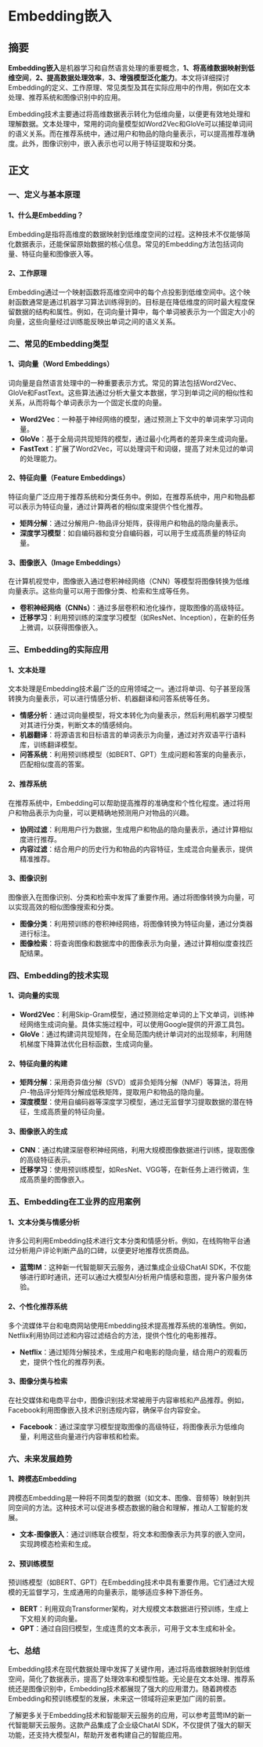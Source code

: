 # Embedding嵌入


## 摘要
**Embedding嵌入**是机器学习和自然语言处理的重要概念，**1、将高维数据映射到低维空间**，**2、提高数据处理效率**，**3、增强模型泛化能力**。本文将详细探讨Embedding的定义、工作原理、常见类型及其在实际应用中的作用，例如在文本处理、推荐系统和图像识别中的应用。

Embedding技术主要通过将高维数据表示转化为低维向量，以便更有效地处理和理解数据。文本处理中，常用的词向量模型如Word2Vec和GloVe可以捕捉单词间的语义关系。而在推荐系统中，通过用户和物品的隐向量表示，可以提高推荐准确度。此外，图像识别中，嵌入表示也可以用于特征提取和分类。

## 正文

### 一、定义与基本原理

#### 1、什么是Embedding？

Embedding是指将高维度的数据映射到低维度空间的过程。这种技术不仅能够简化数据表示，还能保留原始数据的核心信息。常见的Embedding方法包括词向量、特征向量和图像嵌入等。

#### 2、工作原理

Embedding通过一个映射函数将高维空间中的每个点投影到低维空间中。这个映射函数通常是通过机器学习算法训练得到的。目标是在降低维度的同时最大程度保留数据的结构和属性。例如，在词向量计算中，每个单词被表示为一个固定大小的向量，这些向量经过训练能反映出单词之间的语义关系。

### 二、常见的Embedding类型

#### 1、词向量（Word Embeddings）

词向量是自然语言处理中的一种重要表示方式。常见的算法包括Word2Vec、GloVe和FastText。这些算法通过分析大量文本数据，学习到单词之间的相似性和关系，从而将每个单词表示为一个固定长度的向量。

- **Word2Vec**：一种基于神经网络的模型，通过预测上下文中的单词来学习词向量。
- **GloVe**：基于全局词共现矩阵的模型，通过最小化两者的差异来生成词向量。
- **FastText**：扩展了Word2Vec，可以处理词干和词缀，提高了对未见过的单词的处理能力。

#### 2、特征向量（Feature Embeddings）

特征向量广泛应用于推荐系统和分类任务中。例如，在推荐系统中，用户和物品都可以表示为特征向量，通过计算两者的相似度来提供个性化推荐。

- **矩阵分解**：通过分解用户-物品评分矩阵，获得用户和物品的隐向量表示。
- **深度学习模型**：如自编码器和变分自编码器，可以用于生成高质量的特征向量。

#### 3、图像嵌入（Image Embeddings）

在计算机视觉中，图像嵌入通过卷积神经网络（CNN）等模型将图像转换为低维向量表示。这些向量可以用于图像分类、检索和生成等任务。

- **卷积神经网络（CNNs）**：通过多层卷积和池化操作，提取图像的高级特征。
- **迁移学习**：利用预训练的深度学习模型（如ResNet、Inception），在新的任务上微调，以获得图像嵌入。

### 三、Embedding的实际应用

#### 1、文本处理

文本处理是Embedding技术最广泛的应用领域之一。通过将单词、句子甚至段落转换为向量表示，可以进行情感分析、机器翻译和问答系统等任务。

- **情感分析**：通过词向量模型，将文本转化为向量表示，然后利用机器学习模型对其进行分类，判断文本的情感倾向。
- **机器翻译**：将源语言和目标语言的单词表示为向量，通过对齐双语平行语料库，训练翻译模型。
- **问答系统**：利用预训练模型（如BERT、GPT）生成问题和答案的向量表示，匹配相似度高的答案。

#### 2、推荐系统

在推荐系统中，Embedding可以帮助提高推荐的准确度和个性化程度。通过将用户和物品表示为向量，可以更精确地预测用户对物品的兴趣。

- **协同过滤**：利用用户行为数据，生成用户和物品的隐向量表示，通过计算相似度进行推荐。
- **内容过滤**：结合用户的历史行为和物品的内容特征，生成混合向量表示，提供精准推荐。

#### 3、图像识别

图像嵌入在图像识别、分类和检索中发挥了重要作用。通过将图像转换为向量，可以实现高效的相似图像搜索和分类。

- **图像分类**：利用预训练的卷积神经网络，将图像转换为特征向量，通过分类器进行标注。
- **图像检索**：将查询图像和数据库中的图像表示为向量，通过计算相似度查找匹配结果。

### 四、Embedding的技术实现

#### 1、词向量的实现

- **Word2Vec**：利用Skip-Gram模型，通过预测给定单词的上下文单词，训练神经网络生成词向量。具体实施过程中，可以使用Google提供的开源工具包。
- **GloVe**：通过构建词共现矩阵，在全局范围内统计单词对的出现频率，利用随机梯度下降算法优化目标函数，生成词向量。

#### 2、特征向量的构建

- **矩阵分解**：采用奇异值分解（SVD）或非负矩阵分解（NMF）等算法，将用户-物品评分矩阵分解成低秩矩阵，提取用户和物品的隐向量。
- **深度模型**：使用自编码器等深度学习模型，通过无监督学习提取数据的潜在特征，生成高质量的特征向量。

#### 3、图像嵌入的生成

- **CNN**：通过构建深层卷积神经网络，利用大规模图像数据进行训练，提取图像的高级特征表示。
- **迁移学习**：使用预训练模型，如ResNet、VGG等，在新任务上进行微调，生成高质量的图像嵌入。

### 五、Embedding在工业界的应用案例

#### 1、文本分类与情感分析

许多公司利用Embedding技术进行文本分类和情感分析。例如，在线购物平台通过分析用户评论判断产品的口碑，以便更好地推荐优质商品。

- **蓝莺IM**：这种新一代智能聊天云服务，通过集成企业级ChatAI SDK，不仅能够进行即时通讯，还可以通过大模型AI分析用户情感和意图，提升客户服务体验。

#### 2、个性化推荐系统

多个流媒体平台和电商网站使用Embedding技术提高推荐系统的准确性。例如，Netflix利用协同过滤和内容过滤结合的方法，提供个性化的电影推荐。

- **Netflix**：通过矩阵分解技术，生成用户和电影的隐向量，结合用户的观看历史，提供个性化的推荐列表。

#### 3、图像分类与检索

在社交媒体和电商平台中，图像识别技术常被用于内容审核和产品推荐。例如，Facebook利用图像嵌入技术识别违规内容，确保平台内容安全。

- **Facebook**：通过深度学习模型提取图像的高级特征，将图像表示为低维向量，利用这些向量进行内容审核和检索。

### 六、未来发展趋势

#### 1、跨模态Embedding

跨模态Embedding是一种将不同类型的数据（如文本、图像、音频等）映射到共同空间的方法。这种技术可以促进多模态数据的融合和理解，推动人工智能的发展。

- **文本-图像嵌入**：通过训练联合模型，将文本和图像表示为共享的嵌入空间，实现跨模态检索和生成。

#### 2、预训练模型

预训练模型（如BERT、GPT）在Embedding技术中具有重要作用。它们通过大规模的无监督学习，生成通用的向量表示，能够适应多种下游任务。

- **BERT**：利用双向Transformer架构，对大规模文本数据进行预训练，生成上下文相关的词向量。
- **GPT**：通过自回归模型，生成连贯的文本表示，可用于文本生成和补全。

### 七、总结

Embedding技术在现代数据处理中发挥了关键作用，通过将高维数据映射到低维空间，简化了数据表示，提高了处理效率和模型性能。无论是在文本处理、推荐系统还是图像识别中，Embedding技术都展现了强大的应用潜力。随着跨模态Embedding和预训练模型的发展，未来这一领域将迎来更加广阔的前景。

了解更多关于Embedding技术和智能聊天云服务的应用，可以参考蓝莺IM的新一代智能聊天云服务。这款产品集成了企业级ChatAI SDK，不仅提供了强大的聊天功能，还支持大模型AI，帮助开发者构建自己的智能应用。